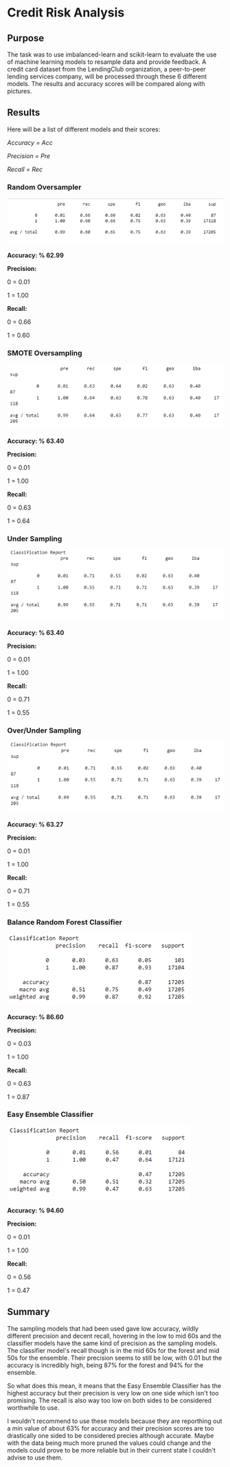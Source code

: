 # Credit Risk Analysis

## Purpose

The task was to use imbalanced-learn and scikit-learn to evaluate the use of machine learning models to resample data and provide feedback.
A credit card dataset from the LendingClub organization, a peer-to-peer lending services company, will be processed through these 6 different models. The results and accuracy scores will be compared along with pictures.

## Results
Here will be a list of different models and their scores:

  *Accuracy = Acc*

  *Precision = Pre*

  *Recall = Rec*



### Random Oversampler
![Random_Oversampler](https://github.com/Cyber-Wolfe/Credit_Risk_Analysis/blob/main/Captures/Random_Oversampler.PNG)

**Accuracy: % 62.99**

**Precision:**

0 = 0.01

1 = 1.00

**Recall:**

0 = 0.66
        
1 = 0.60


### SMOTE Oversampling
![SMOTE_Oversampling](https://github.com/Cyber-Wolfe/Credit_Risk_Analysis/blob/main/Captures/SMOTE_Oversampling.PNG)

**Accuracy: % 63.40**

**Precision:**

0 = 0.01

1 = 1.00

**Recall:**

0 = 0.63
        
1 = 0.64

### Under Sampling

![Under_Sampling](https://github.com/Cyber-Wolfe/Credit_Risk_Analysis/blob/main/Captures/Under_Sampling.PNG)

**Accuracy: % 63.40**

**Precision:**

0 = 0.01

1 = 1.00

**Recall:**

0 = 0.71
        
1 = 0.55

### Over/Under Sampling

![Over_Under_Sampling](https://github.com/Cyber-Wolfe/Credit_Risk_Analysis/blob/main/Captures/Over_Under_Sampling.PNG)

**Accuracy: % 63.27**

**Precision:**

0 = 0.01

1 = 1.00

**Recall:**

0 = 0.71
        
1 = 0.55

### Balance Random Forest Classifier

![Balance_Random_Forest_Classifier](https://github.com/Cyber-Wolfe/Credit_Risk_Analysis/blob/main/Captures/Balance_Random_Forest_Classifier.PNG)

**Accuracy: % 86.60**

**Precision:**

0 = 0.03

1 = 1.00

**Recall:**

0 = 0.63
        
1 = 0.87

### Easy Ensemble Classifier

![Easy_Ensemble_Classifier](https://github.com/Cyber-Wolfe/Credit_Risk_Analysis/blob/main/Captures/Easy_Ensemble_Classifier.PNG)

**Accuracy: % 94.60**

**Precision:**

0 = 0.01

1 = 1.00

**Recall:**

0 = 0.56
        
1 = 0.47

## Summary
The sampling models that had been used gave low accuracy, wildly different precision and decent recall, hovering in the low to mid 60s and the classifier models have the same kind of precision as the sampling models. The classifier model's recall though is in the mid 60s for the forest and mid 50s for the ensemble. Their precision seems to still be low, with 0.01 but the accuracy is incredibly high, being 87% for the forest and 94% for the ensemble.

So what does this mean, it means that the Easy Ensemble Classifier has the highest accuracy but their precision is very low on one side which isn't too promising. The recall is also way too low on both sides to be considered worthwhile to use.

I wouldn't recommend to use these models because they are reporthing out a min value of about 63% for accuracy and their precision scores are too drastically one sided to be considered precies although accurate. Maybe with the data being much more pruned the values could change and the models could prove to be more reliable but in their current state I couldn't advise to use them.
